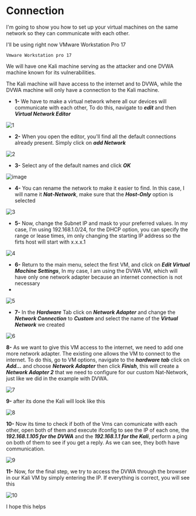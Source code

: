 # Connection 

I'm going to show you how to set up your virtual machines on the same network so they can communicate with each other.

I'll be using right now VMware Workstation Pro 17

<code>Vmware Workstation pro 17</code>

We will have one Kali machine serving as the attacker and one DVWA machine known for its vulnerabilities. 

The Kali machine will have access to the internet and to DVWA, while the DVWA machine will only have a connection to the Kali machine.

- **1-** We have to make a virtual network where all our devices will communicate with each other, To do this, navigate to ***edit*** and then ***Virtual Network Editor***

![1](https://github.com/MauricioVigo/Cybersecurity/assets/95547003/f95d0cbb-c326-4ebf-8477-7ab6b70c9b49)

- **2-** When you open the editor, you'll find all the default connections already present. Simply click on ***add Network***

![2](https://github.com/MauricioVigo/Cybersecurity/assets/95547003/2e18d8bb-edf2-4aa0-8baf-154bc7543567)

- **3-** Select any of the default names and click ***OK***

![image](https://github.com/MauricioVigo/Cybersecurity/assets/95547003/a9b67bfa-41a1-43fd-bb27-ab83eb5b4656)


- **4-** You can rename the network to make it easier to find. In this case, I will name it ***Nat-Network***, make sure that the ***Host-Only*** option is selected 

![3](https://github.com/MauricioVigo/Cybersecurity/assets/95547003/48f1cfc9-a31d-474e-8e00-8b9108275b28)

- **5-** Now, change the Subnet IP and mask to your preferred values. In my case, I'm using 192.168.1.0/24, for the DHCP option, you can specify the range or lease times, im only changing the starting IP address so the firts host will start with x.x.x.1 

![4](https://github.com/MauricioVigo/Cybersecurity/assets/95547003/e42ef964-1af7-48c8-9b17-38faa39e431d)

- **6-** Return to the main menu, select the first VM, and click on ***Edit Virtual Machine Settings***, In my case, I am using the DVWA VM, which will have only one network adapter because an internet connection is not necessary
- 
![5](https://github.com/MauricioVigo/Cybersecurity/assets/95547003/76fdf027-241c-47df-8cc4-75ef9820869d)

- **7-** In the ***Hardware*** Tab click on ***Network Adapter*** and change the ***Network Connection*** to ***Custom*** and select the name of the ***Virtual Network*** we created

![6](https://github.com/MauricioVigo/Cybersecurity/assets/95547003/d6203a45-e2b2-4d41-be72-231ec7e2b424)

**8-** As we want to give this VM access to the internet, we need to add one more network adapter. The existing one allows the VM to connect to the internet. To do this, go to VM options, navigate to the ***hardware tab*** click on ***Add...*** and choose ***Network Adapter*** then click ***Finish***, this will create a ***Network Adapter 2*** that we need to configure for our custom Nat-Network, just like we did in the example with DVWA.

![7](https://github.com/MauricioVigo/Cybersecurity/assets/95547003/1c325c17-de2e-4c74-95d4-561a5b90a321)

**9-** after its done the Kali will look like this

![8](https://github.com/MauricioVigo/Cybersecurity/assets/95547003/59718fa7-17ba-45c8-a37b-bdf389421ddf)

**10-** Now its time to check if both of the Vms can comunicate with each other, open both of them and execute ifconfig to see the IP of each one, the ***192.168.1.105 for the DVWA*** and the ***192.168.1.1 for the Kali***, perform a ping on both of them to see if you get a reply. As we can see, they both have communication.

![9](https://github.com/MauricioVigo/Cybersecurity/assets/95547003/7a51e9bd-32f9-4ba1-8061-2cc38d3e4286)

**11-** Now, for the final step, we try to access the DVWA through the browser in our Kali VM by simply entering the IP. If everything is correct, you will see this

![10](https://github.com/MauricioVigo/Cybersecurity/assets/95547003/2a707f04-4b57-411b-9c1e-8634c3991a9a)


I hope this helps 
